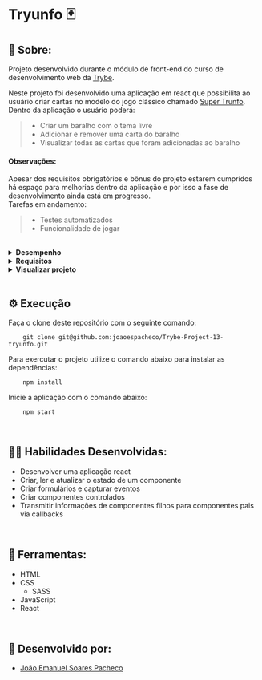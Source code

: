 # Tryunfo 🃏

## 📄 Sobre:

Projeto desenvolvido durante o módulo de front-end do curso de desenvolvimento web da [Trybe](https://www.betrybe.com/).

Neste projeto foi desenvolvido uma aplicação em react que possibilita ao usuário criar cartas no modelo do jogo clássico chamado [Super Trunfo](https://pt.wikipedia.org/wiki/Super_Trunfo).
</br>
Dentro da aplicação o usuário poderá:
> * Criar um baralho com o tema livre
> * Adicionar e remover uma carta do baralho
> * Visualizar todas as cartas que foram adicionadas ao baralho


#### Observações:
Apesar dos requisitos obrigatórios e bônus do projeto estarem cumpridos há espaço para melhorias dentro da aplicação e por isso a fase de desenvolvimento ainda está em progresso.
</br>
Tarefas em andamento:
> * Testes automatizados
> * Funcionalidade de jogar

</br>
<details>
<summary><strong>Desempenho</strong></summary>
Aprovado com 100% de desempenho em todos os requisitos

![image](https://user-images.githubusercontent.com/99846604/211169460-41f5e89b-f874-42a5-bfbe-28d514feab79.png)

</details>

<details>
<summary><strong>Requisitos</strong></summary>
</br>
<strong>Requisitos obrigatórios:</strong>
</br>
1. Crie o formulário que será usado para adicionar cartas ao baralho </br>
2. Adicione as props necessárias ao componente de formulário </br> 
3. Crie e renderize o componente Card com as props necessárias </br>
4. Crie o preview da carta que está sendo criada pelo formulário </br>
5. Faça a validação do botão de Salvar no formulário </br>
6. Crie a função do botão salvar </br>
7. Crie a validação do Super Trunfo </br>
8. Exiba a lista de cartas que estão salvas no estado </br>
9. Crie um botão para remover uma carta do baralho </br>
</br>
<strong>Requisitos bônus:</strong>
</br>
10. Crie o filtro pelo nome da carta </br>
11. Crie o filtro por raridade da carta </br>
12. Crie o filtro de Super Trunfo </br>
</details>

<details>
<summary><strong>Visualizar projeto</strong></summary>
        
### Tela principal:

![Tryunfo-layout](https://user-images.githubusercontent.com/99846604/211169712-39ef2987-65af-403c-8dd8-69035a698e36.gif)

</details>
</br>

## ⚙️ Execução

Faça o clone deste repositório com o seguinte comando:

        git clone git@github.com:joaoespacheco/Trybe-Project-13-tryunfo.git

Para exercutar o projeto utilize o comando abaixo para instalar as dependências:

        npm install

Inicie a aplicação com o comando abaixo:

        npm start
</br>

## 🤹🏽 Habilidades Desenvolvidas:
* Desenvolver uma aplicação react
* Criar, ler e atualizar o estado de um componente
* Criar formulários e capturar eventos
* Criar componentes controlados
* Transmitir informações de componentes filhos para componentes pais via callbacks
</br>

## 🧰 Ferramentas:
* HTML
* CSS
  * SASS
* JavaScript
* React
</br>

## 📝 Desenvolvido por:
* [João Emanuel Soares Pacheco](https://github.com/joaoespacheco)
